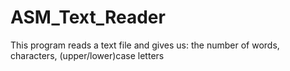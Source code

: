 # ASM_Text_Reader
This program reads a text file and gives us: the number of words, characters, (upper/lower)case letters
